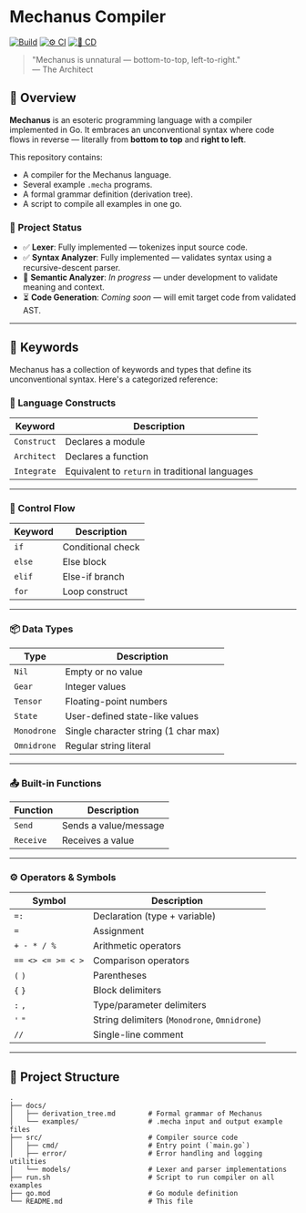 # Mechanus Compiler

[![Build](https://github.com/hazardous-sun/mechanus-compiler/actions/workflows/build.yml/badge.svg)](https://github.com/hazardous-sun/mechanus-compiler/actions/workflows/build.yml)
[![⚙️ CI](https://github.com/hazardous-sun/mechanus-compiler/actions/workflows/ci.yml/badge.svg)](https://github.com/hazardous-sun/mechanus-compiler/actions/workflows/ci.yml)
[![🚀 CD](https://github.com/hazardous-sun/mechanus-compiler/actions/workflows/cd.yml/badge.svg)](https://github.com/hazardous-sun/mechanus-compiler/actions/workflows/cd.yml)

> "Mechanus is unnatural — bottom-to-top, left-to-right."  
> — The Architect

## 📜 Overview

**Mechanus** is an esoteric programming language with a compiler implemented in Go. It embraces an unconventional syntax
where code flows in reverse — literally from **bottom to top** and **right to left**.

This repository contains:

- A compiler for the Mechanus language.
- Several example `.mecha` programs.
- A formal grammar definition (derivation tree).
- A script to compile all examples in one go.

### 📌 Project Status

- ✅ **Lexer**: Fully implemented — tokenizes input source code.
- ✅ **Syntax Analyzer**: Fully implemented — validates syntax using a recursive-descent parser.
- 🔄 **Semantic Analyzer**: *In progress* — under development to validate meaning and context.
- ⏳ **Code Generation**: *Coming soon* — will emit target code from validated AST.

---

## 🧷 Keywords

Mechanus has a collection of keywords and types that define its unconventional syntax. Here's a categorized reference:

### 🔨 Language Constructs

| Keyword     | Description                                     |
|-------------|-------------------------------------------------|
| `Construct` | Declares a module                               |
| `Architect` | Declares a function                             |
| `Integrate` | Equivalent to `return` in traditional languages |

---

### 🔁 Control Flow

| Keyword | Description       |
|---------|-------------------|
| `if`    | Conditional check |
| `else`  | Else block        |
| `elif`  | Else-if branch    |
| `for`   | Loop construct    |

---

### 📦 Data Types

| Type        | Description                          |
|-------------|--------------------------------------|
| `Nil`       | Empty or no value                    |
| `Gear`      | Integer values                       |
| `Tensor`    | Floating-point numbers               |
| `State`     | User-defined state-like values       |
| `Monodrone` | Single character string (1 char max) |
| `Omnidrone` | Regular string literal               |

---

### 📤 Built-in Functions

| Function  | Description           |
|-----------|-----------------------|
| `Send`    | Sends a value/message |
| `Receive` | Receives a value      |

---

### ⚙️ Operators & Symbols

| Symbol            | Description                                  |
|-------------------|----------------------------------------------|
| `=:`              | Declaration (type + variable)                |
| `=`               | Assignment                                   |
| `+ - * / %`       | Arithmetic operators                         |
| `== <> <= >= < >` | Comparison operators                         |
| `(` `)`           | Parentheses                                  |
| `{` `}`           | Block delimiters                             |
| `:` `,`           | Type/parameter delimiters                    |
| `'` `"`           | String delimiters (`Monodrone`, `Omnidrone`) |
| `//`              | Single-line comment                          |

---

## 📂 Project Structure

```
.
├── docs/
│   ├── derivation_tree.md        # Formal grammar of Mechanus
│   └── examples/                 # .mecha input and output example files
├── src/                          # Compiler source code
│   ├── cmd/                      # Entry point (`main.go`)
│   ├── error/                    # Error handling and logging utilities
│   └── models/                   # Lexer and parser implementations
├── run.sh                        # Script to run compiler on all examples
├── go.mod                        # Go module definition
└── README.md                     # This file
``` 
